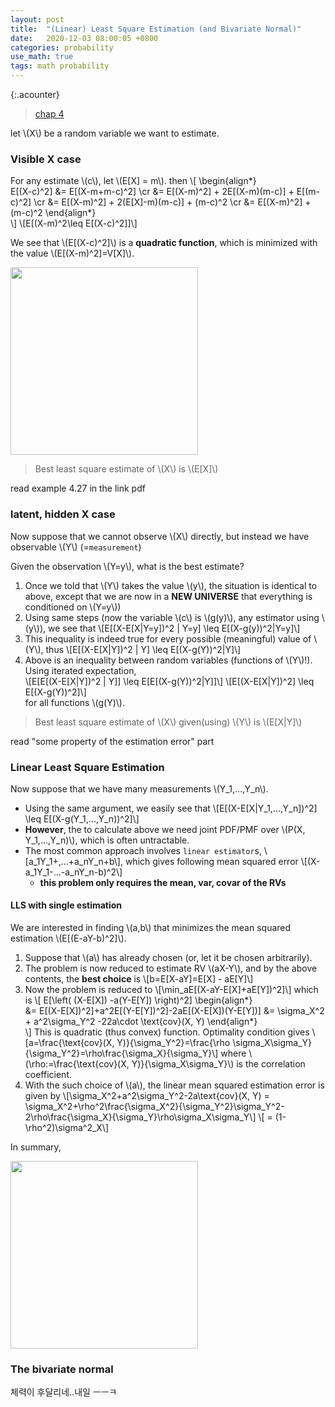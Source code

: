 ```yaml
---
layout: post
title:  "(Linear) Least Square Estimation (and Bivariate Normal)"
date:   2020-12-03 08:00:05 +0800
categories: probability
use_math: true
tags: math probability 
---
```

{:.acounter}


> <a href="https://vfu.bg/en/e-Learning/Math--Bertsekas_Tsitsiklis_Introduction_to_probability.pdf" target="_blank">chap 4</a>


let \\(X\\) be a random variable we want to estimate.

### Visible X case

For any estimate \\(c\\), let \\(E[X] = m\\). then
\\[
\begin\{align\*\}  
E[(X-c)^2] &= E[(X-m+m-c)^2] \cr
           &= E[(X-m)^2] + 2E[(X-m)(m-c)] + E[(m-c)^2]  \cr
           &= E[(X-m)^2] + 2(E[X]-m)(m-c)] + (m-c)^2  \cr
           &= E[(X-m)^2] + (m-c)^2
\end\{align\*\}    
\\]
\\[E[(X-m)^2\leq E[(X-c)^2]]\\]

We see that \\(E[(X-c)^2]\\) is a __quadratic function__, which is minimized with the value \\(E[(X-m)^2]=V[X]\\).


<img src="{{site.url}}/images/math/prob/ls1.jpg" width="300">

> Best least square estimate of \\(X\\) is \\(E[X]\\)

read example 4.27 in the link pdf

### latent, hidden X case

Now suppose that we cannot observe \\(X\\) directly, but instead we have observable \\(Y\\) (=`measurement`)

Given the observation \\(Y=y\\), what is the best estimate?
   1. Once we told that \\(Y\\) takes the value \\(y\\), the situation is identical to above, except that we are now in a __NEW UNIVERSE__ that everything is conditioned on \\(Y=y\\))
   2. Using same steps (now the variable \\(c\\) is \\(g(y)\\), any estimator using \\(y\\)), we see that \\[E[(X-E[X\|Y=y])^2 \| Y=y] \leq E[(X-g(y))^2\|Y=y]\\]
   3. This inequality is indeed true for every possible (meaningful) value of \\(Y\\), thus  \\[E[(X-E[X\|Y])^2 \| Y] \leq E[(X-g(Y))^2\|Y]\\]
   4. Above is an inequality between random variables (functions of \\(Y\\)!). Using iterated expectation,  
      \\[E[E[(X-E[X\|Y])^2 \| Y]] \leq E[E[(X-g(Y))^2\|Y]]\\]
      \\[E[(X-E[X\|Y])^2]  \leq E[(X-g(Y))^2\]\\]  
      for all functions \\(g(Y)\\).



> Best least square estimate of \\(X\\) given(using) \\(Y\\) is \\(E[X\|Y]\\)

read "some property of the estimation error" part


### Linear Least Square Estimation


Now suppose that we have many measurements \\(Y\_1,...,Y\_n\\).
- Using the same argument, we easily see that \\[E[(X-E[X\|Y\_1,...,Y\_n])^2]  \leq E[(X-g(Y\_1,...,Y\_n))^2\]\\]  
- __However__, the to calculate above we need joint PDF/PMF over \\(P(X, Y\_1,...,Y\_n)\\), which is often untractable.
- The most common approach involves `linear estimator`s, \\[a\_1Y\_1+,...+a\_nY\_n+b\\], which gives following mean squared error \\[(X-a\_1Y\_1-...-a\_nY\_n-b)^2\\]
  - __this problem only requires the mean, var, covar of the RVs__


#### LLS with single estimation
We are interested in finding \\(a,b\\) that minimizes the mean squared estimation \\(E[(E-aY-b)^2]\\).

1. Suppose that \\(a\\) has already chosen (or, let it be chosen arbitrarily). 
2. The problem is now reduced to estimate RV \\(aX-Y\\), and by the above contents, the __best choice__ is \\[b=E[X-aY]=E[X] - aE[Y]\\]
3. Now the problem is reduced to \\[\min\_aE[(X-aY-E[X]+aE[Y])^2]\\]
   which is
   \\[
    E[\left( (X-E[X]) -a(Y-E[Y]) \right)^2] 
    \begin\{align\*\}  
        &= E[(X-E[X])^2]+a^2E[(Y-E[Y])^2]-2aE[(X-E[X])(Y-E[Y])]
        &= \sigma\_X^2 + a^2\sigma\_Y^2 -22a\cdot \text{cov}(X, Y)
    \end\{align\*\}  
    \\]
    This is quadratic (thus convex) function. Optimality condition gives
    \\[a=\frac{\text{cov}(X, Y)}{\sigma\_Y^2}=\frac{\rho \sigma\_X\sigma\_Y}{\sigma\_Y^2}=\rho\frac{\sigma\_X}{\sigma\_Y}\\]
    where \\(\rho:=\frac{\text{cov}(X, Y)}{\sigma\_X\sigma\_Y}\\) is the correlation coefficient.
4. With the such choice of \\(a\\), the linear mean squared estimation error is given by
   \\[\sigma\_X^2+a^2\sigma\_Y^2-2a\text{cov}(X, Y) = \sigma\_X^2+\rho^2\frac{\sigma\_X^2}{\sigma\_Y^2}\sigma\_Y^2-2\rho\frac{\sigma\_X}{\sigma\_Y}\rho\sigma\_X\sigma\_Y\\]
   \\[ = (1-\rho^2)\sigma^2\_X\\]

In summary,

<img src="{{site.url}}/images/math/prob/llms.jpg" width="300">



### The bivariate normal

체력이 후달리네..내일 ㅡㅡㅋ
